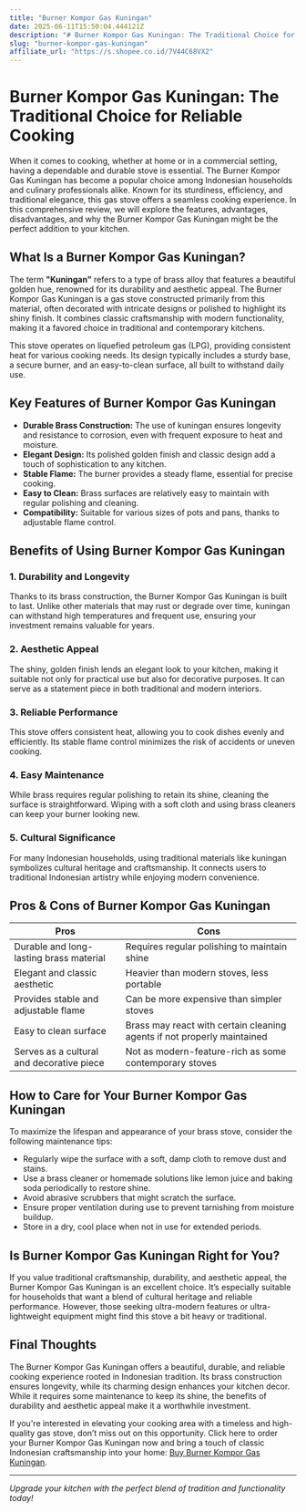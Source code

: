 ```yaml
---
title: "Burner Kompor Gas Kuningan"
date: 2025-06-11T15:50:04.444121Z
description: "# Burner Kompor Gas Kuningan: The Traditional Choice for Reliable Cooking..."
slug: "burner-kompor-gas-kuningan"
affiliate_url: "https://s.shopee.co.id/7V44C68VX2"
---
```

# Burner Kompor Gas Kuningan: The Traditional Choice for Reliable Cooking

When it comes to cooking, whether at home or in a commercial setting, having a dependable and durable stove is essential. The Burner Kompor Gas Kuningan has become a popular choice among Indonesian households and culinary professionals alike. Known for its sturdiness, efficiency, and traditional elegance, this gas stove offers a seamless cooking experience. In this comprehensive review, we will explore the features, advantages, disadvantages, and why the Burner Kompor Gas Kuningan might be the perfect addition to your kitchen.

## What Is a Burner Kompor Gas Kuningan?

The term **"Kuningan"** refers to a type of brass alloy that features a beautiful golden hue, renowned for its durability and aesthetic appeal. The Burner Kompor Gas Kuningan is a gas stove constructed primarily from this material, often decorated with intricate designs or polished to highlight its shiny finish. It combines classic craftsmanship with modern functionality, making it a favored choice in traditional and contemporary kitchens.

This stove operates on liquefied petroleum gas (LPG), providing consistent heat for various cooking needs. Its design typically includes a sturdy base, a secure burner, and an easy-to-clean surface, all built to withstand daily use.

## Key Features of Burner Kompor Gas Kuningan

- **Durable Brass Construction:** The use of kuningan ensures longevity and resistance to corrosion, even with frequent exposure to heat and moisture.
- **Elegant Design:** Its polished golden finish and classic design add a touch of sophistication to any kitchen.
- **Stable Flame:** The burner provides a steady flame, essential for precise cooking.
- **Easy to Clean:** Brass surfaces are relatively easy to maintain with regular polishing and cleaning.
- **Compatibility:** Suitable for various sizes of pots and pans, thanks to adjustable flame control.

## Benefits of Using Burner Kompor Gas Kuningan

### 1. Durability and Longevity

Thanks to its brass construction, the Burner Kompor Gas Kuningan is built to last. Unlike other materials that may rust or degrade over time, kuningan can withstand high temperatures and frequent use, ensuring your investment remains valuable for years.

### 2. Aesthetic Appeal

The shiny, golden finish lends an elegant look to your kitchen, making it suitable not only for practical use but also for decorative purposes. It can serve as a statement piece in both traditional and modern interiors.

### 3. Reliable Performance

This stove offers consistent heat, allowing you to cook dishes evenly and efficiently. Its stable flame control minimizes the risk of accidents or uneven cooking.

### 4. Easy Maintenance

While brass requires regular polishing to retain its shine, cleaning the surface is straightforward. Wiping with a soft cloth and using brass cleaners can keep your burner looking new.

### 5. Cultural Significance

For many Indonesian households, using traditional materials like kuningan symbolizes cultural heritage and craftsmanship. It connects users to traditional Indonesian artistry while enjoying modern convenience.

## Pros & Cons of Burner Kompor Gas Kuningan

| **Pros** | **Cons** |
|------------|-----------|
| Durable and long-lasting brass material | Requires regular polishing to maintain shine |
| Elegant and classic aesthetic | Heavier than modern stoves, less portable |
| Provides stable and adjustable flame | Can be more expensive than simpler stoves |
| Easy to clean surface | Brass may react with certain cleaning agents if not properly maintained |
| Serves as a cultural and decorative piece | Not as modern-feature-rich as some contemporary stoves |

## How to Care for Your Burner Kompor Gas Kuningan

To maximize the lifespan and appearance of your brass stove, consider the following maintenance tips:

- Regularly wipe the surface with a soft, damp cloth to remove dust and stains.
- Use a brass cleaner or homemade solutions like lemon juice and baking soda periodically to restore shine.
- Avoid abrasive scrubbers that might scratch the surface.
- Ensure proper ventilation during use to prevent tarnishing from moisture buildup.
- Store in a dry, cool place when not in use for extended periods.

## Is Burner Kompor Gas Kuningan Right for You?

If you value traditional craftsmanship, durability, and aesthetic appeal, the Burner Kompor Gas Kuningan is an excellent choice. It’s especially suitable for households that want a blend of cultural heritage and reliable performance. However, those seeking ultra-modern features or ultra-lightweight equipment might find this stove a bit heavy or traditional.

## Final Thoughts

The Burner Kompor Gas Kuningan offers a beautiful, durable, and reliable cooking experience rooted in Indonesian tradition. Its brass construction ensures longevity, while its charming design enhances your kitchen decor. While it requires some maintenance to keep its shine, the benefits of durability and aesthetic appeal make it a worthwhile investment.

If you're interested in elevating your cooking area with a timeless and high-quality gas stove, don’t miss out on this opportunity. Click here to order your Burner Kompor Gas Kuningan now and bring a touch of classic Indonesian craftsmanship into your home: [Buy Burner Kompor Gas Kuningan](https://s.shopee.co.id/7V44C68VX2).

---

*Upgrade your kitchen with the perfect blend of tradition and functionality today!*